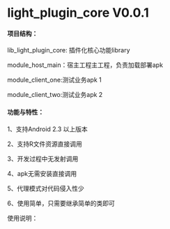 # light_plugin_core  V0.0.1

#### 项目结构：

lib_light_plugin_core: 插件化核心功能library

module_host_main：宿主工程主工程，负责加载部署apk

module_client_one:测试业务apk 1

module_client_two:测试业务apk 2



#### 功能与特性：

1、支持Android 2.3 以上版本

2、支持R文件资源直接调用

3、开发过程中无发射调用

4、apk无需安装直接调用

5、代理模式对代码侵入性少

6、使用简单，只需要继承简单的类即可




使用说明：
